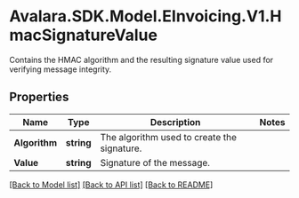 # Avalara.SDK.Model.EInvoicing.V1.HmacSignatureValue
Contains the HMAC algorithm and the resulting signature value used for verifying message integrity.

## Properties

Name | Type | Description | Notes
------------ | ------------- | ------------- | -------------
**Algorithm** | **string** | The algorithm used to create the signature. | 
**Value** | **string** | Signature of the message. | 

[[Back to Model list]](../../../README.md#documentation-for-models) [[Back to API list]](../../../README.md#documentation-for-api-endpoints) [[Back to README]](../../../README.md)

